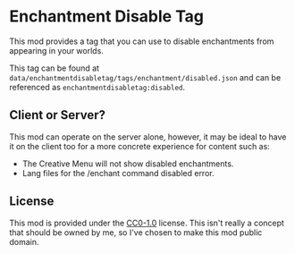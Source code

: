 # Enchantment Disable Tag
This mod provides a tag that you can use to disable enchantments from appearing in your worlds.

This tag can be found at `data/enchantmentdisabletag/tags/enchantment/disabled.json` and can be referenced as `enchantmentdisabletag:disabled`.

## Client or Server?
This mod can operate on the server alone, however, it may be ideal to have it on the client too for a more concrete experience for content such as:
- The Creative Menu will not show disabled enchantments.
- Lang files for the /enchant command disabled error.

## License
This mod is provided under the [CC0-1.0](https://spdx.org/licenses/CC0-1.0.html) license.
This isn't really a concept that should be owned by me, so I've chosen to make this mod public domain.